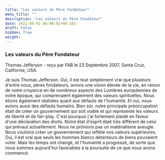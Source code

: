 ```yaml
---
title: "Les valeurs du Père Fondateur"
menu_title: ""
description: "Les valeurs du Père Fondateur"
date: 2022-06-01 06:00:01+00:163
draft: False
hidden: True
weight:
---
```

### Les valeurs du Père Fondateur

Thomas Jefferson - reçu par FAB le 23 Septembre 2007, Santa Cruz, Californie, USA.

Je suis Thomas Jefferson.
Oui, il est tout simplement vrai que plusieurs d'entre nous, pères fondateurs, avions une vision élevée de la vie, en raison de notre croyance en de nombreux aspects des Lumières européennes de notre époque, qui comprenaient également des valeurs spirituelles. Nous étions également réalistes quant aux défauts de l'humanité.
Et oui, nous avions aussi des défauts humains.
Bien sûr, notre principale préoccupation était de créer un gouvernement qui soit viable et qui représente les valeurs de liberté et de fair-play. C'est pourquoi j'ai fortement plaidé en faveur d'une déclaration des droits.
Notre état d'esprit était très différent de celui qui prévaut actuellement. Nous ne prônions pas un matérialisme aveugle. Nous voulions créer un gouvernement qui reflète nos valeurs supérieures.
Oui, il est vrai que seuls les hommes blancs détenteurs de biens pouvaient voter. Mais les temps ont changé, et l'humanité a progressé, de sorte que nous sommes aujourd'hui favorables à la poursuite de ce que nous avons commencé.